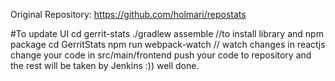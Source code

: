 Original Repository: https://github.com/holmari/repostats

#To update UI
cd gerrit-stats
./gradlew assemble //to install library and npm package
cd GerritStats
npm run webpack-watch // watch changes in reactjs
change your code in src/main/frontend
push your code to repository and the rest will be taken by Jenkins :)) well done.
